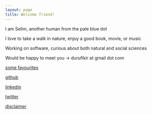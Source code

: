 ```yaml
---
layout: page
title: Welcome friend! 
---
```


I am Selim, another human from the pale blue dot 

I love to take a walk in nature, enjoy a good book, movie, or music  

Working on software, curious about both natural and social sciences

Would be happy to meet you -> durufikir at gmail dot com  

[some favourites](/lists)

[github](https://github.com/selimslab)

[linkedin](https://www.linkedin.com/in/time/)

[twitter](https://twitter.com/selimsnotes)

[disclaimer](disclaimer)